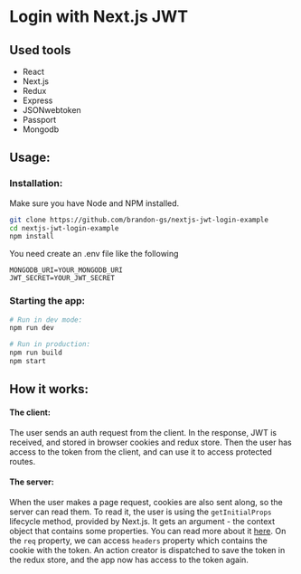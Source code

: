 # Login with Next.js JWT



## Used tools
  - React
  - Next.js
  - Redux
  - Express
  - JSONwebtoken
  - Passport
  - Mongodb

## Usage:



### Installation:

Make sure you have Node and NPM installed.

```bash
git clone https://github.com/brandon-gs/nextjs-jwt-login-example
cd nextjs-jwt-login-example
npm install
```

You need create an .env file like the following

```
MONGODB_URI=YOUR_MONGODB_URI
JWT_SECRET=YOUR_JWT_SECRET
```


### Starting the app:
```bash
# Run in dev mode:
npm run dev

# Run in production:
npm run build
npm start
```

  


## How it works:
#### The client:
The user sends an auth request from the client. In the response, JWT is received, and stored in browser cookies and redux store. Then the user has access to the token from the client, and can use it to access protected routes.

#### The server:
When the user makes a page request, cookies are also sent along, so the server can read them. To read it, the user is using the `getInitialProps` lifecycle method, provided by Next.js. It gets an argument - the context object that contains some properties. You can read more about it [here](https://github.com/zeit/next.js/#fetching-data-and-component-lifecycle). On the `req` property, we can access `headers` property which contains the cookie with the token. An action creator is dispatched to save the token in the redux store, and the app now has access to the token again.
